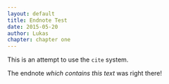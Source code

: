 ```yaml
---
layout: default
title: Endnote Test
date: 2015-05-20
author: Lukas
chapter: chapter one
---
```


This is an attempt to use the `cite` system.

The endnote <cite>which contains this text</cite> was right there!
